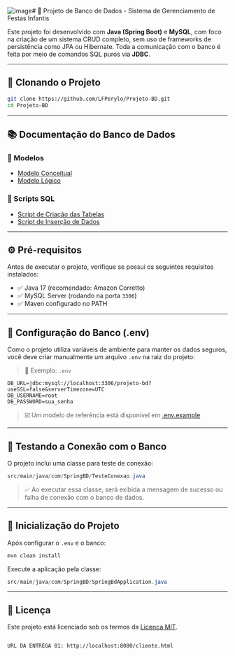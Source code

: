 ![image](https://github.com/user-attachments/assets/9a074de0-dc64-4a39-b60b-e53fa8003aed)# 🎉 Projeto de Banco de Dados - Sistema de Gerenciamento de Festas Infantis

Este projeto foi desenvolvido com **Java (Spring Boot)** e **MySQL**, com foco na criação de um sistema CRUD completo, sem uso de frameworks de persistência como JPA ou Hibernate. Toda a comunicação com o banco é feita por meio de comandos SQL puros via **JDBC**.

---

## 📁 Clonando o Projeto

```bash
git clone https://github.com/LFPerylo/Projeto-BD.git
cd Projeto-BD
```

---

## 📚 Documentação do Banco de Dados

### 🧠 Modelos

- [Modelo Conceitual](documentacao/Conceitual_Projeto_Final.png)
- [Modelo Lógico](documentacao/Logico_Projeto_Final.png)

### 📜 Scripts SQL

- [Script de Criação das Tabelas](documentacao/Script-Projeto.sql)
- [Script de Inserção de Dados](documentacao/Script-insercao-projeto.sql)

---

## ⚙️ Pré-requisitos

Antes de executar o projeto, verifique se possui os seguintes requisitos instalados:

- ✅ Java 17 (recomendado: Amazon Corretto)
- ✅ MySQL Server (rodando na porta `3306`)
- ✅ Maven configurado no PATH

---

## 🔐 Configuração do Banco (.env)

Como o projeto utiliza variáveis de ambiente para manter os dados seguros, você deve criar manualmente um arquivo `.env` na raiz do projeto:

> 📂 Exemplo: `.env`

```env
DB_URL=jdbc:mysql://localhost:3306/projeto-bd?useSSL=false&serverTimezone=UTC
DB_USERNAME=root
DB_PASSWORD=sua_senha
```

> ☑️ Um modelo de referência está disponível em [.env.example](.env.example)

---

## 🧪 Testando a Conexão com o Banco

O projeto inclui uma classe para teste de conexão:

```java
src/main/java/com/SpringBD/TesteConexao.java
```

> ✅ Ao executar essa classe, será exibida a mensagem de sucesso ou falha de conexão com o banco de dados.

---

## 🚀 Inicialização do Projeto

Após configurar o `.env` e o banco:

```bash
mvn clean install
```

Execute a aplicação pela classe:

```java
src/main/java/com/SpringBD/SpringBdApplication.java
```

---

## 📄 Licença

Este projeto está licenciado sob os termos da [Licença MIT](LICENSE).
```

URL DA ENTREGA 01: http://localhost:8080/cliente.html
